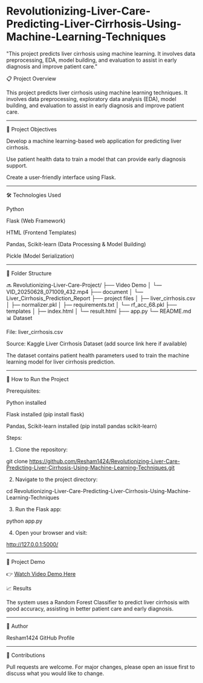 # Revolutionizing-Liver-Care-Predicting-Liver-Cirrhosis-Using-Machine-Learning-Techniques
"This project predicts liver cirrhosis using machine learning. It involves data preprocessing, EDA, model building, and evaluation to assist in early diagnosis and improve patient care."


📋 Project Overview

This project predicts liver cirrhosis using machine learning techniques. It involves data preprocessing, exploratory data analysis (EDA), model building, and evaluation to assist in early diagnosis and improve patient care.


---

🎯 Project Objectives

Develop a machine learning-based web application for predicting liver cirrhosis.

Use patient health data to train a model that can provide early diagnosis support.

Create a user-friendly interface using Flask.



---

🛠️ Technologies Used

Python

Flask (Web Framework)

HTML (Frontend Templates)

Pandas, Scikit-learn (Data Processing & Model Building)

Pickle (Model Serialization)



---



📂 Folder Structure

🔜 Revolutionizing-Liver-Care-Project/
├── Video Demo
│   └— VID_20250628_071009_432.mp4
├── document
│   └— Liver_Cirrhosis_Prediction_Report
├── project files
│   ├— liver_cirrhosis.csv
│   ├— normalizer.pkl
│   ├— requirements.txt
│   └— rf_acc_68.pkl
├── templates
│   ├— index.html
│   └— result.html
├── app.py
└— README.md
📊 Dataset

File: liver_cirrhosis.csv

Source: Kaggle Liver Cirrhosis Dataset (add source link here if available)


The dataset contains patient health parameters used to train the machine learning model for liver cirrhosis prediction.


---

🚀 How to Run the Project

Prerequisites:

Python installed

Flask installed (pip install flask)

Pandas, Scikit-learn installed (pip install pandas scikit-learn)


Steps:

1. Clone the repository:



git clone https://github.com/Resham1424/Revolutionizing-Liver-Care-Predicting-Liver-Cirrhosis-Using-Machine-Learning-Techniques.git

2. Navigate to the project directory:



cd Revolutionizing-Liver-Care-Predicting-Liver-Cirrhosis-Using-Machine-Learning-Techniques

3. Run the Flask app:



python app.py

4. Open your browser and visit:



http://127.0.0.1:5000/


---


🎥 Project Demo

👉 [Watch Video Demo Here](https://github.com/Resham1424/Revolutionizing-Liver-Care-Project/blob/main/Video%20Demo/VID_20250628_071009_432.mp4)

📈 Results

The system uses a Random Forest Classifier to predict liver cirrhosis with good accuracy, assisting in better patient care and early diagnosis.


---

👤 Author

Resham1424
GitHub Profile



---

🤝 Contributions

Pull requests are welcome. For major changes, please open an issue first to discuss what you would like to change.







